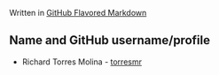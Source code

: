 Written in [GitHub Flavored Markdown](https://docs.github.com/en/get-started/writing-on-github)

## **Name and GitHub username/profile**

* Richard Torres Molina - [torresmr](https://github.com/torresmr)
